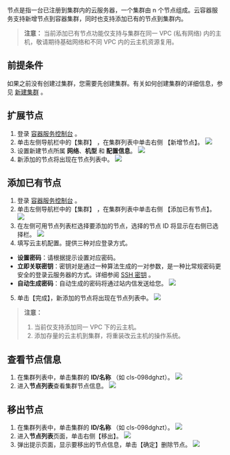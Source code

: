 节点是指一台已注册到集群内的云服务器，一个集群由 n 个节点组成。云容器服务支持新增节点到容器集群，同时也支持添加已有的节点到集群内。
>**注意：**
>当前添加已有节点功能仅支持与集群在同一 VPC (私有网络) 内的主机，敬请期待基础网络和不同 VPC 内的云主机资源复用。

## 前提条件
如果之前没有创建过集群，您需要先创建集群。有关如何创建集群的详细信息，参见 [新建集群](/doc/product/457/9091) 。

## 扩展节点
1. 登录 [容器服务控制台](https://console.cloud.tencent.com/ccs) 。
2. 单击左侧导航栏中的【集群】 ，在集群列表中单击右侧 【新增节点】。
![](https://mc.qcloudimg.com/static/img/6f842ea0270b86af8801b49f4073bf4b/image.png)
3. 设置新建节点所属 **网络**、**机型** 和 **配置信息**。
![](https://mc.qcloudimg.com/static/img/8a0438fb5a25298866264957d3932b09/image.png)
4. 新添加的节点将出现在节点列表中。
![](https://mc.qcloudimg.com/static/img/ac46f838fe7b70f8cecbe4b60944e3e3/image.png)

## 添加已有节点
1. 登录 [容器服务控制台](https://console.cloud.tencent.com/ccs) 。
2. 单击左侧导航栏中的【集群】 ，在集群列表中单击右侧 【添加已有节点】。
![](https://mc.qcloudimg.com/static/img/f0b39ebea4f0edf6b54c2d813d79587f/image.png)
3. 在左侧可用节点列表栏选择要添加的节点，选择的节点 ID 将显示在右侧已选择栏。
![](https://mc.qcloudimg.com/static/img/991fc9fe1e65e0ab3c80c49043ac639b/image.png)
4. 填写云主机配置。提供三种对应登录方式。
 - **设置密码**：请根据提示设置对应密码。
 - **立即关联密钥**：密钥对是通过一种算法生成的一对参数，是一种比常规密码更安全的登录云服务器的方式。详细参阅 [SSH 密钥](/doc/product/213/503) 。
 - **自动生成密码**：自动生成的密码将通过站内信发送给您。
![](https://mc.qcloudimg.com/static/img/54696123752de29c95f72e4345de7afb/image.png)
5. 单击【完成】，新添加的节点将出现在节点列表中。
![](https://mc.qcloudimg.com/static/img/0dbd5ce537c8f97f90545d40d45aeafb/image.png)
>**注意：**
>1. 当前仅支持添加同一 VPC 下的云主机。
>2. 添加存量的云主机到集群，将重装改云主机的操作系统。

## 查看节点信息
1. 在集群列表中，单击集群的 **ID/名称** （如 cls-098dghzt）。
![](https://mc.qcloudimg.com/static/img/95bb9c61973221b3d0cd40e8e84326f2/image.png)
2. 进入**节点列表**查看集群节点信息。
![](https://mc.qcloudimg.com/static/img/d6ea88d3ffd8127d6e052b5a4ff14fa3/image.png)

## 移出节点
1. 在集群列表中，单击集群的 **ID/名称** （如 cls-098dghzt）。
![](https://mc.qcloudimg.com/static/img/95bb9c61973221b3d0cd40e8e84326f2/image.png)
2. 进入**节点列表**页面，单击右侧【移出】。
![](https://mc.qcloudimg.com/static/img/08f4bafe5a866cdb472234a25f95ee0f/image.png)
3. 弹出提示页面，显示要移出的节点信息，单击【确定】删除节点。
![](https://mc.qcloudimg.com/static/img/96ff26792f78dfb550ad5296e84f7f5e/image.png)
